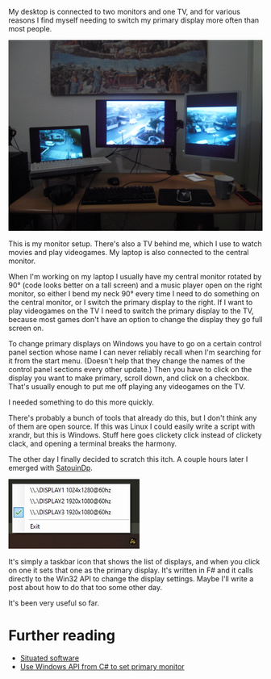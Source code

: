 My desktop is connected to two monitors and one TV, and for various reasons I find myself needing to switch my primary display more often than most people.

![My battlestation](/molten-matter/announcing-satouindp/battlestation.jpg)

This is my monitor setup. There's also a TV behind me, which I use to watch movies and play videogames. My laptop is also connected to the central monitor.

When I'm working on my laptop I usually have my central monitor rotated by 90° (code looks better on a tall screen) and a music player open on the right monitor, so either I bend my neck 90° every time I need to do something on the central monitor, or I switch the primary display to the right. If I want to play videogames on the TV I need to switch the primary display to the TV, because most games don't have an option to change the display they go full screen on.

To change primary displays on Windows you have to go on a certain control panel section whose name I can never reliably recall when I'm searching for it from the start menu. (Doesn't help that they change the names of the control panel sections every other update.) Then you have to click on the display you want to make primary, scroll down, and click on a checkbox. That's usually enough to put me off playing any videogames on the TV.

I needed something to do this more quickly.

There's probably a bunch of tools that already do this, but I don't think any of them are open source. If this was Linux I could easily write a script with xrandr, but this is Windows. Stuff here goes clickety click instead of clickety clack, and opening a terminal breaks the harmony.

The other day I finally decided to scratch this itch. A couple hours later I emerged with [SatouinDp](https://github.com/steinuil/SatouinDp).

![SatouinDp in action](/molten-matter/announcing-satouindp/satouin.jpg)

It's simply a taskbar icon that shows the list of displays, and when you click on one it sets that one as the primary display. It's written in F# and it calls directly to the Win32 API to change the display settings. Maybe I'll write a post about how to do that too some other day.

It's been very useful so far.

# Further reading

* [Situated software](https://web.archive.org/web/20040411202042/http://www.shirky.com/writings/situated_software.html)
* [Use Windows API from C# to set primary monitor](https://stackoverflow.com/questions/195267/use-windows-api-from-c-sharp-to-set-primary-monitor)